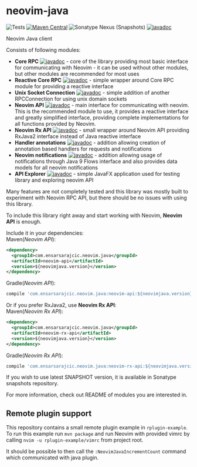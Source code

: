 # neovim-java

![Tests](https://github.com/esensar/neovim-java/workflows/Tests/badge.svg?branch=master&event=push)
[![Maven Central](https://maven-badges.herokuapp.com/maven-central/com.ensarsarajcic.neovim.java/parent/badge.svg)](https://maven-badges.herokuapp.com/maven-central/com.ensarsarajcic.neovim.java/parent)
![Sonatype Nexus (Snapshots)](https://img.shields.io/nexus/s/com.ensarsarajcic.neovim.java/parent?server=https%3A%2F%2Foss.sonatype.org)
[![javadoc](https://javadoc.io/badge2/com.ensarsarajcic.neovim.java/core-rpc/javadoc.svg)](https://javadoc.io/doc/com.ensarsarajcic.neovim.java)

Neovim Java client

Consists of following modules:
 * **Core RPC** [![javadoc](https://javadoc.io/badge2/com.ensarsarajcic.neovim.java/core-rpc/javadoc.svg)](https://javadoc.io/doc/com.ensarsarajcic.neovim.java/core-rpc) - core of the library providing most basic interface for communicating with Neovim - it can be used without other modules, but other modules are recommended for most uses
 * **Reactive Core RPC**  [![javadoc](https://javadoc.io/badge2/com.ensarsarajcic.neovim.java/reactive-core-rpc/javadoc.svg)](https://javadoc.io/doc/com.ensarsarajcic.neovim.java/reactive-core-rpc) - simple wrapper around Core RPC module for providing a reactive interface
 * **Unix Socket Connection**  [![javadoc](https://javadoc.io/badge2/com.ensarsarajcic.neovim.java/unix-socket-connection/javadoc.svg)](https://javadoc.io/doc/com.ensarsarajcic.neovim.java/unix-socket-connection) - simple addition of another RPCConnection for using unix domain sockets
 * **Neovim API**  [![javadoc](https://javadoc.io/badge2/com.ensarsarajcic.neovim.java/neovim-api/javadoc.svg)](https://javadoc.io/doc/com.ensarsarajcic.neovim.java/neovim-api) - main interface for communicating with neovim. This is the recommended module to use, it provides a reactive interface and greatly simplified interface, providing complete implementations for all functions provided by Neovim.
 * **Neovim Rx API**  [![javadoc](https://javadoc.io/badge2/com.ensarsarajcic.neovim.java/neovim-rx-api/javadoc.svg)](https://javadoc.io/doc/com.ensarsarajcic.neovim.java/neovim-rx-api) - small wrapper around Neovim API providing RxJava2 interface instead of Java reactive interface
 * **Handler annotations**  [![javadoc](https://javadoc.io/badge2/com.ensarsarajcic.neovim.java/handler-annotations/javadoc.svg)](https://javadoc.io/doc/com.ensarsarajcic.neovim.java/handler-annotations) - addition allowing creation of annotation based handlers for requests and notifications
 * **Neovim notifications**  [![javadoc](https://javadoc.io/badge2/com.ensarsarajcic.neovim.java/neovim-notifications/javadoc.svg)](https://javadoc.io/doc/com.ensarsarajcic.neovim.java/neovim-notifications) - addition allowing usage of notifications through Java 9 Flows interface and also provides data models for all neovim notifications
 * **API Explorer**  [![javadoc](https://javadoc.io/badge2/com.ensarsarajcic.neovim.java/api-explorer/javadoc.svg)](https://javadoc.io/doc/com.ensarsarajcic.neovim.java/api-explorer) - simple JavaFX application used for testing library and exploring neovim API

Many features are not completely tested and this library was mostly built to experiment with Neovim RPC API, but there should be no issues with using this library.

To include this library right away and start working with Neovim, **Neovim API** is enough.  

Include it in your dependencies:  
Maven(*Neovim API*):  
```xml
<dependency>
  <groupId>com.ensarsarajcic.neovim.java</groupId>
  <artifactId>neovim-api</artifactId>
  <version>${neovimjava.version}</version>
</dependency>
```
Gradle(*Neovim API*):  
```groovy
compile 'com.ensarsarajcic.neovim.java:neovim-api:${neovimjava.version}'
```

Or if you prefer RxJava2, use **Neovim Rx API**:  
Maven(*Neovim Rx API*):  
```xml
<dependency>
  <groupId>com.ensarsarajcic.neovim.java</groupId>
  <artifactId>neovim-rx-api</artifactId>
  <version>${neovimjava.version}</version>
</dependency>
```
Gradle(*Neovim Rx API*):  
```groovy
compile 'com.ensarsarajcic.neovim.java:neovim-rx-api:${neovimjava.version}'
```

If you wish to use latest SNAPSHOT version, it is available in Sonatype snapshots repository.

For more information, check out README of modules you are interested in.

## Remote plugin support
This repository contains a small remote plugin example in `rplugin-example`. To run this example run `mvn package` and run Neovim with provided vimrc by calling `nvim -u rplugin-example/vimrc` from project root.

It should be possible to then call the `:NeovimJavaIncrementCount` command which communicated with java plugin.
